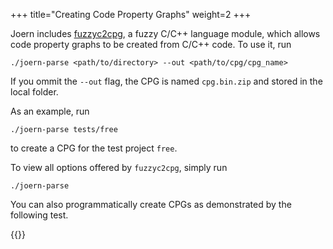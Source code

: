 +++
title="Creating Code Property Graphs"
weight=2
+++

Joern includes
[fuzzyc2cpg](https://github.com/ShiftLeftSecurity/fuzzyc2cpg), a fuzzy
C/C++ language module, which allows code property graphs to be created
from C/C++ code. To use it, run

```
./joern-parse <path/to/directory> --out <path/to/cpg/cpg_name>
```

If you ommit the ```--out``` flag, the CPG is named `cpg.bin.zip` and stored in the local folder.

As an example, run
```
./joern-parse tests/free
```
to create a CPG for the test project `free`.

To view all options offered by `fuzzyc2cpg`, simply run
```
./joern-parse
```

You can also programmatically create CPGs as demonstrated by the following test.

{{<snippet file="src/test/scala/io/shiftleft/joern/GenerationTests.scala" language="scala">}}

